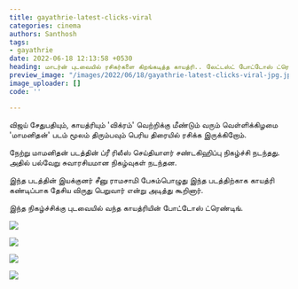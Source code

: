 ```yaml
---
title: gayathrie-latest-clicks-viral
categories: cinema
authors: Santhosh
tags:
- gayathrie
date: 2022-06-18 12:13:58 +0530
heading: மாடர்ன் புடவையில் ரசிகர்களை கிறங்கடித்த காயத்ரி.. லேட்டஸ்ட் போட்டோஸ் ட்ரெண்டிங்.
preview_image: "/images/2022/06/18/gayathrie-latest-clicks-viral-jpg.jpeg"
image_uploader: []
code: ''

---
```

விஜய் சேதுபதியும், காயத்ரியும் 'விக்ரம்'  வெற்றிக்கு மீண்டும் வரும் வெள்ளிக்கிழமை 'மாமனிதன்' படம் மூலம் திரும்பவும் பெரிய திரையில் ரசிக்க இருக்கிறோம்.

நேற்று மாமனிதன் படத்தின் ப்ரீ ரிலீஸ் செய்தியாளர் சண்டகிஹிப்பு நிகழ்ச்சி நடந்தது. அதில் பல்வேறு சுவாரசியமான நிகழ்வுகள் நடந்தன.

இந்த படத்தின் இயக்குனர் சீனு ராமசாமி பேசும்பொழுது இந்த படத்திற்காக காயத்ரி கண்டிப்பாக தேசிய விருது பெறுவார் என்று அடித்து கூறினார்.

இந்த நிகழ்ச்சிக்கு புடவையில் வந்த காயத்ரியின் போட்டோஸ் ட்ரெண்டிங்.

![](/images/2022/06/18/vjs-gayathrie-2-jpg.jpeg)

![](/images/2022/06/18/vjs-gayathrie-3-jpg.jpeg)

![](/images/2022/06/18/vjs-gayathrie-1-jpg.jpeg)

![](/images/2022/06/18/vjs-gayathrie-4-jpg.jpeg)
